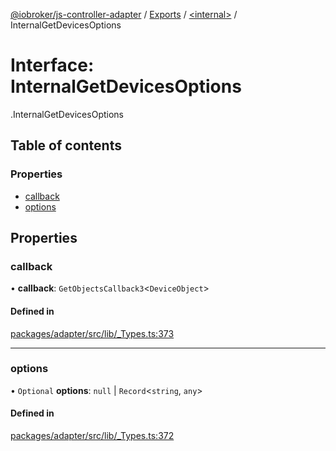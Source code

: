 [@iobroker/js-controller-adapter](../README.md) / [Exports](../modules.md) / [<internal\>](../modules/internal_.md) / InternalGetDevicesOptions

# Interface: InternalGetDevicesOptions

[<internal>](../modules/internal_.md).InternalGetDevicesOptions

## Table of contents

### Properties

- [callback](internal_.InternalGetDevicesOptions.md#callback)
- [options](internal_.InternalGetDevicesOptions.md#options)

## Properties

### callback

• **callback**: `GetObjectsCallback3`<`DeviceObject`\>

#### Defined in

[packages/adapter/src/lib/_Types.ts:373](https://github.com/ioBroker/ioBroker.js-controller/blob/56c41ba6/packages/adapter/src/lib/_Types.ts#L373)

___

### options

• `Optional` **options**: ``null`` \| `Record`<`string`, `any`\>

#### Defined in

[packages/adapter/src/lib/_Types.ts:372](https://github.com/ioBroker/ioBroker.js-controller/blob/56c41ba6/packages/adapter/src/lib/_Types.ts#L372)

